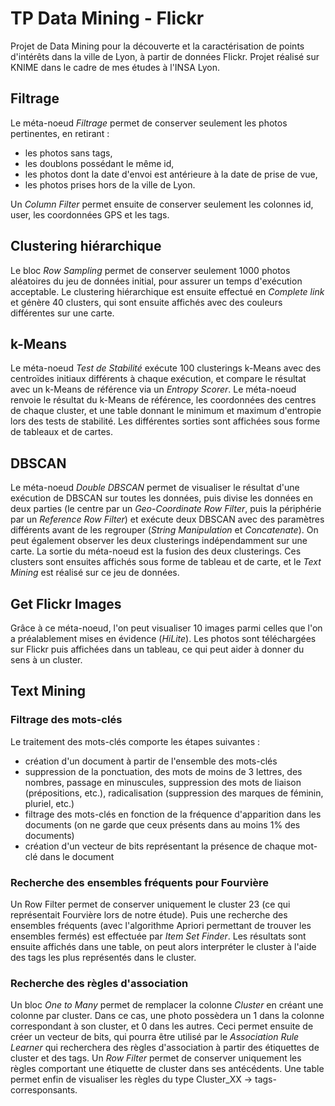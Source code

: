 # TP Data Mining - Flickr
Projet de Data Mining pour la découverte et la caractérisation de points d'intérêts dans la ville de Lyon, à partir de données Flickr.
Projet réalisé sur KNIME dans le cadre de mes études à l'INSA Lyon.

## Filtrage

Le méta-noeud _Filtrage_ permet de conserver seulement les photos pertinentes, en retirant :
- les photos sans tags,
- les doublons possédant le même id,
- les photos dont la date d'envoi est antérieure à la date de prise de vue,
- les photos prises hors de la ville de Lyon.

Un _Column Filter_ permet ensuite de conserver seulement les colonnes id, user, les coordonnées GPS et les tags.

## Clustering hiérarchique

Le bloc _Row Sampling_ permet de conserver seulement 1000 photos aléatoires du jeu de données initial, pour assurer un temps d'exécution acceptable. Le clustering hiérarchique est ensuite effectué en _Complete link_ et génère 40 clusters, qui sont ensuite affichés avec des couleurs différentes sur une carte.

## k-Means
Le méta-noeud _Test de Stabilité_ exécute 100 clusterings k-Means avec des centroïdes initiaux différents à chaque exécution, et compare le résultat avec un k-Means de référence via un _Entropy Scorer_. Le méta-noeud renvoie le résultat du k-Means de référence, les coordonnées des centres de chaque cluster, et une table donnant le minimum et maximum d'entropie lors des tests de stabilité.
Les différentes sorties sont affichées sous forme de tableaux et de cartes.

## DBSCAN
Le méta-noeud _Double DBSCAN_ permet de visualiser le résultat d'une exécution de DBSCAN sur toutes les données, puis divise les données en deux parties (le centre par un _Geo-Coordinate Row Filter_, puis la périphérie par un _Reference Row Filter_) et exécute deux DBSCAN avec des paramètres différents avant de les regrouper (_String Manipulation_ et _Concatenate_). On peut également observer les deux clusterings indépendamment sur une carte. La sortie du méta-noeud est la fusion des deux clusterings.
Ces clusters sont ensuites affichés sous forme de tableau et de carte, et le _Text Mining_ est réalisé sur ce jeu de données.

## Get Flickr Images
Grâce à ce méta-noeud, l'on peut visualiser 10 images parmi celles que l'on a préalablement mises en évidence (_HiLite_). Les photos sont téléchargées sur Flickr puis affichées dans un tableau, ce qui peut aider à donner du sens à un cluster.

## Text Mining
### Filtrage des mots-clés
Le traitement des mots-clés comporte les étapes suivantes :
- création d'un document à partir de l'ensemble des mots-clés
- suppression de la ponctuation, des mots de moins de 3 lettres, des nombres, passage en minuscules, suppression des mots de liaison (prépositions, etc.), radicalisation (suppression des marques de féminin, pluriel, etc.)
- filtrage des mots-clés en fonction de la fréquence d'apparition dans les documents (on ne garde que ceux présents dans au moins 1% des documents)
- création d'un vecteur de bits représentant la présence de chaque mot-clé dans le document

### Recherche des ensembles fréquents pour Fourvière
Un Row Filter permet de conserver uniquement le cluster 23 (ce qui représentait Fourvière lors de notre étude). Puis une recherche des ensembles fréquents (avec l'algorithme Apriori permettant de trouver les ensembles fermés) est effectuée par _Item Set Finder_. Les résultats sont ensuite affichés dans une table, on peut alors interpréter le cluster à l'aide des tags les plus représentés dans le cluster.

### Recherche des règles d'association
Un bloc _One to Many_ permet de remplacer la colonne _Cluster_ en créant une colonne par cluster. Dans ce cas, une photo possèdera un 1 dans la colonne correspondant à son cluster, et 0 dans les autres. Ceci permet ensuite de créer un vecteur de bits, qui pourra être utilisé par le _Association Rule Learner_ qui recherchera des règles d'association à partir des étiquettes de cluster et des tags. Un _Row Filter_ permet de conserver uniquement les règles comportant une étiquette de cluster dans ses antécédents. Une table permet enfin de visualiser les règles du type Cluster_XX -> tags-corresponsants.
